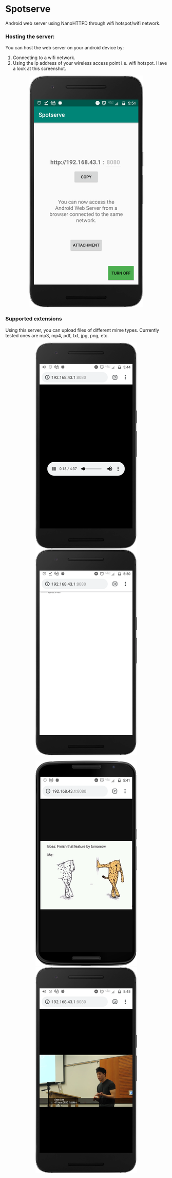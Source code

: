 # Spotserve
Android web server using NanoHTTPD through wifi hotspot/wifi network.

### Hosting the server:
You can host the web server on your android device by:
1. Connecting to a wifi network.
2. Using the ip address of your wireless access point i.e. wifi hotspot. Have a look at this screenshot.
<p align="center">
<img src="screenshots/wifi-hotspot.png" height="720" width="355">
</p>

### Supported extensions
Using this server, you can upload files of different mime types. Currently tested ones are mp3, mp4, pdf, txt, jpg, png, etc.

<p float="left" align="center">
  <img src="screenshots/mp3.png" height="640" width="316" />
  <img src="screenshots/txt.png" height="640" width="316" /> 
</p>
<p float="left" align="center">
  <img src="screenshots/jpeg.png" height="640" width="316" />
  <img src="screenshots/mp4.png" height="640" width="316" /> 
</p>

